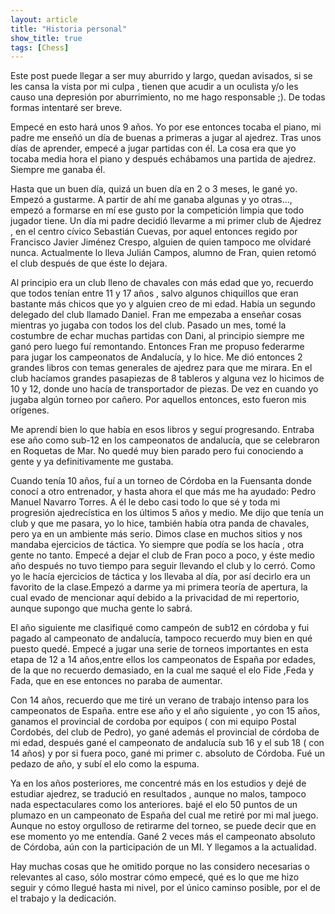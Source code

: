 ```yaml
---
layout: article
title: "Historia personal"
show_title: true
tags: [Chess]
---
```


Este post puede llegar a ser muy aburrido y largo, quedan avisados, si se les cansa la vista por mi culpa , tienen que acudir a un oculista y/o les causo una depresión por aburrimiento, no me hago responsable ;). De todas formas intentaré ser breve.

Empecé en esto hará unos 9 años. Yo por ese entonces tocaba el piano, mi padre me enseñó un día de buenas a primeras a jugar al ajedrez. Tras unos días de aprender, empecé a jugar partidas con él. La cosa era que yo tocaba media hora el piano y después echábamos una partida de ajedrez. Siempre me ganaba él.

Hasta que un buen día, quizá un buen día en 2 o 3 meses, le gané yo. Empezó a gustarme. A partir de ahí me ganaba algunas y yo otras..., empezó a formarse en mí ese gusto por la competición limpia que todo jugador tiene. Un día mi padre decidió llevarme a mi primer club de Ajedrez , en el centro cívico Sebastián Cuevas, por aquel entonces regido por Francisco Javier Jiménez Crespo, alguien de quien tampoco me olvidaré nunca. Actualmente lo lleva Julián Campos, alumno de Fran, quien retomó el club después de que éste lo dejara.

Al principio era un club lleno de chavales con más edad que yo, recuerdo que todos tenían entre 11 y 17 años , salvo algunos chiquillos que eran bastante más chicos que yo y alguien creo de mi edad. Había un segundo delegado del club llamado Daniel. Fran me empezaba a enseñar cosas mientras yo jugaba con todos los del club. Pasado un mes, tomé la costumbre de echar muchas partidas con Dani, al principio siempre me ganó pero luego fuí remontando. Entonces Fran me propuso federarme para jugar los campeonatos de Andalucía, y lo hice. Me dió entonces 2 grandes libros con temas generales de ajedrez para que me mirara. En el club hacíamos grandes pasapiezas de 8 tableros y alguna vez lo hicimos de 10 y 12, donde uno hacía de transportador de piezas. De vez en cuando yo jugaba algún torneo por cañero. Por aquellos entonces, esto fueron mis orígenes.

Me aprendí bien lo que había en esos libros y seguí progresando. Entraba ese año como sub-12 en los campeonatos de andalucía, que se celebraron en Roquetas de Mar. No quedé muy bien parado pero fui conociendo a gente y ya definitivamente me gustaba.

Cuando tenía 10 años, fuí a un torneo de Córdoba en la Fuensanta donde conocí a otro entrenador, y hasta ahora el que más me ha ayudado: Pedro Manuel Navarro Torres. A él le debo casi todo lo que sé y toda mi progresión ajedrecística en los últimos 5 años y medio. Me dijo que tenía un club y que me pasara, yo lo hice, también había otra panda de chavales, pero ya en un ambiente más serio. Dimos clase en muchos sitios y nos mandaba ejercicios de táctica. Yo siempre que podía se los hacía , otra gente no tanto. Empecé a dejar el club de Fran poco a poco, y éste medio año después no tuvo tiempo para seguir llevando el club y lo cerró. Como yo le hacía ejercicios de táctica y los llevaba al día, por así decirlo era un favorito de la clase.Empezó a darme ya mi primera teoría de apertura, la cual evado de mencionar aquí debido a la privacidad de mi repertorio, aunque supongo que mucha gente lo sabrá.

El año siguiente me clasifiqué como campeón de sub12 en córdoba y fui pagado al campeonato de andalucía, tampoco recuerdo muy bien en qué puesto quedé. Empecé a jugar una serie de torneos importantes en esta etapa de 12 a 14 años,entre ellos los campeonatos de España por edades, de la que no recuerdo demasiado, en la cual me saqué el elo Fide ,Feda y Fada, que en ese entonces no paraba de aumentar.

Con 14 años, recuerdo que me tiré un verano de trabajo intenso para los campeonatos de España. entre ese año y el año siguiente , yo con 15 años, ganamos el provincial de cordoba por equipos ( con mi equipo Postal Cordobés, del club de Pedro), yo gané además el provincial de córdoba de mi edad, después gané el campeonato de andalucía sub 16 y el sub 18 ( con 14 años) y por si fuera poco, gané mi primer c. absoluto de Córdoba. Fué un pedazo de año, y subí el elo como la espuma.

Ya en los años posteriores, me concentré más en los estudios y dejé de estudiar ajedrez, se tradució en resultados , aunque no malos, tampoco nada espectaculares como los anteriores. bajé el elo 50 puntos de un plumazo en un campeonato de España del cual me retiré por mi mal juego. Aunque no estoy orgulloso de retirarme del torneo, se puede decir que en ese momento  yo me entendía. Gané 2 veces más el campeonato absoluto de Córdoba, aún con la participación de un MI. Y llegamos a la actualidad.

Hay muchas cosas que he omitido porque no las considero necesarias o relevantes al caso, sólo mostrar cómo empecé, qué es lo que me hizo seguir y cómo llegué hasta mi nivel, por el único caminso posible, por el de el trabajo y la dedicación.
